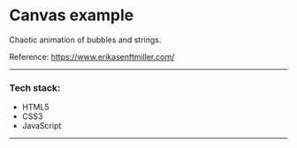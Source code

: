 # Canvas example

Chaotic animation of bubbles and strings.

Reference: https://www.erikasenftmiller.com/

---

### Tech stack:

* HTML5
* CSS3
* JavaScript

---
